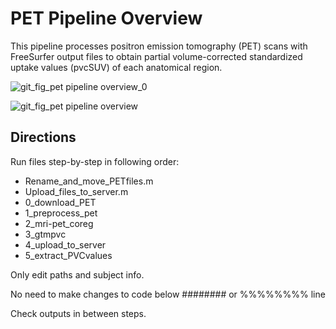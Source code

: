 
# PET Pipeline Overview
This pipeline processes positron emission tomography (PET) scans with FreeSurfer output files to obtain partial volume-corrected standardized uptake values (pvcSUV) of each anatomical region. 

![git_fig_pet pipeline overview_0](https://user-images.githubusercontent.com/46069735/144858284-26ca0ded-979e-4125-bdc8-c44b29ff0dff.PNG)

![git_fig_pet pipeline overview](https://user-images.githubusercontent.com/46069735/144863145-ec885dfe-b949-4064-bac2-67f7e98922e5.PNG)



## Directions
Run files step-by-step in following order:
* Rename_and_move_PETfiles.m
* Upload_files_to_server.m
* 0_download_PET
* 1_preprocess_pet
* 2_mri-pet_coreg
* 3_gtmpvc
* 4_upload_to_server
* 5_extract_PVCvalues

Only edit paths and subject info.

No need to make changes to code below ######## or %%%%%%%% line

Check outputs in between steps.
